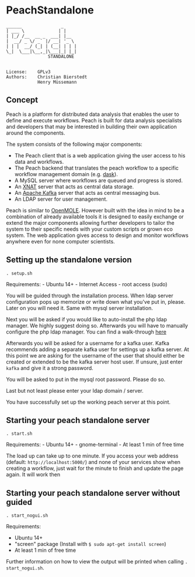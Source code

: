 # PeachStandalone

```
______               _     
| ___ \             | |    
| |_/ /__  __ _  ___| |__  
|  __/ _ \/ _` |/ __| '_ \ 
| | |  __/ (_| | (__| | | |
\_|  \___|\__,_|\___|_| |_|
                STANDALONE


License:    GPLv3
Authors:    Christian Bierstedt
            Henry Müssemann
```

## Concept

Peach is a platform for distributed data analysis that enables the user to define and execute workflows. Peach is built for data analysis specialists and developers that may be interested in building their own application around the components.

The system consists of the following major components:
  - The Peach client that is a web application giving the user access to his data and workflows.
  - The Peach backend that translates the peach workflow to a specific workflow management domain (e.g. [dask](http://dask.pydata.org)).
  - A MySQL server where workflows are queued and progress is stored.
  - An [XNAT](https://www.xnat.org/) server that acts as central data storage.
  - An [Apache Kafka](https://kafka.apache.org) server that acts as central messaging bus.
  - An LDAP server for user management.

Peach is similar to [OpenMOLE](https://www.openmole.org/). However built with the idea in mind to be a combination of already available tools it is designed to easily exchange or extend the major components allowing further developers to tailor the system to their specific needs with your custom scripts or grown eco system. The web application gives access to design and monitor workflows anywhere even for none computer scientists.

## Setting up the standalone version

  ```
  . setup.sh
  ```

  Requirements:
    - Ubuntu 14+
    - Internet Access
    - root access (sudo)

  You will be guided through the installation process. When ldap server configuration pops up memorize or write down what you've put in, please. Later on you will need it. Same with mysql server installation.
  
  Next you will be asked if you would like to auto-install the php ldap manager. We highly suggest doing so. Afterwards you will have to manually configure the php ldap manager. You can find a walk-through [here](https://www.digitalocean.com/community/tutorials/how-to-install-and-configure-a-basic-ldap-server-on-an-ubuntu-12-04-vps#configure-phpldapadmin)

  Afterwards you will be asked for a username for a kafka user. Kafka recommends adding a separate kafka user for settings up a kafka server. At this point we are asking for the username of the user that should either be created or extended to be the kafka server host user. If unsure, just enter `kafka` and give it a strong password.

  You will be asked to put in the mysql root password. Please do so.

  Last but not least please enter your ldap domain / server.

  You have successfully set up the working peach server at this point.

## Starting your peach standalone server

  ```
  . start.sh
  ```

  Requirements:
    - Ubuntu 14+
    - gnome-terminal
    - At least 1 min of free time

  The load up can take up to one minute. If you access your web address (default: `http://localhost:5000/`) and none of your services show when creating a workflow, just wait for the minute to finish and update the page again. It will work then

## Starting your peach standalone server without guided

  ```
  . start_nogui.sh
  ```

  Requirements:
  - Ubuntu 14+
  - "screen" package (Install with `$ sudo apt-get install screen`)
  - At least 1 min of free time

  Further information on how to view the output will be printed when calling `. start_nogui.sh`.